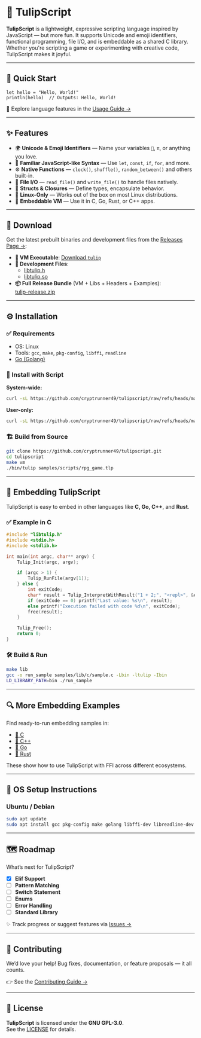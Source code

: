 # 🌷 TulipScript

**TulipScript** is a lightweight, expressive scripting language inspired by JavaScript — but more fun. It supports Unicode and emoji identifiers, functional programming, file I/O, and is embeddable as a shared C library. Whether you're scripting a game or experimenting with creative code, TulipScript makes it joyful.

---

## 🚀 Quick Start

```tulipscript
let hello = "Hello, World!"
println(hello)  // Outputs: Hello, World!
```

📖 Explore language features in the [Usage Guide →](TULIPSCRIPT_USAGE.md)

---

## ✨ Features

- 🌍 **Unicode & Emoji Identifiers** — Name your variables `🌸`, `π`, or anything you love.
- 🧠 **Familiar JavaScript-like Syntax** — Use `let`, `const`, `if`, `for`, and more.
- ⚙️ **Native Functions** — `clock()`, `shuffle()`, `random_between()` and others built-in.
- 📁 **File I/O** — `read_file()` and `write_file()` to handle files natively.
- 🧱 **Structs & Closures** — Define types, encapsulate behavior.
- 🐧 **Linux-Only** — Works out of the box on most Linux distributions.
- 🧬 **Embeddable VM** — Use it in C, Go, Rust, or C++ apps.

---

## 🔽 Download

Get the latest prebuilt binaries and development files from the [Releases Page →](https://github.com/cryptrunner49/tulipscript/releases/latest):

- **🌷 VM Executable**: [Download `tulip`](https://github.com/cryptrunner49/tulipscript/releases/latest/download/tulip)
- **🔧 Development Files**:
  - [libtulip.h](https://github.com/cryptrunner49/tulipscript/releases/latest/download/libtulip.h)
  - [libtulip.so](https://github.com/cryptrunner49/tulipscript/releases/latest/download/libtulip.so)
- **📦 Full Release Bundle** (VM + Libs + Headers + Examples):  
  [tulip-release.zip](https://github.com/cryptrunner49/tulipscript/releases/latest/download/tulip-release.zip)

---

## ⚙️ Installation

### ✅ Requirements

- OS: Linux
- Tools: `gcc`, `make`, `pkg-config`, `libffi`, `readline`
- [Go (Golang)](https://golang.org)

### 🧰 Install with Script

**System-wide:**

```bash
curl -sL https://github.com/cryptrunner49/tulipscript/raw/refs/heads/main/install.sh | bash -s -- install --system
```

**User-only:**

```bash
curl -sL https://github.com/cryptrunner49/tulipscript/raw/refs/heads/main/install.sh | bash -s -- install --user
```

### 🏗 Build from Source

```bash
git clone https://github.com/cryptrunner49/tulipscript.git
cd tulipscript
make vm
./bin/tulip samples/scripts/rpg_game.tlp
```

---

## 🧠 Embedding TulipScript

TulipScript is easy to embed in other languages like **C, Go, C++**, and **Rust**.

### ✅ Example in C

```c
#include "libtulip.h"
#include <stdio.h>
#include <stdlib.h>

int main(int argc, char** argv) {
    Tulip_Init(argc, argv);

    if (argc > 1) {
        Tulip_RunFile(argv[1]);
    } else {
        int exitCode;
        char* result = Tulip_InterpretWithResult("1 + 2;", "<repl>", &exitCode);
        if (exitCode == 0) printf("Last value: %s\n", result);
        else printf("Execution failed with code %d\n", exitCode);
        free(result);
    }

    Tulip_Free();
    return 0;
}
```

### 🛠 Build & Run

```bash
make lib
gcc -o run_sample samples/lib/c/sample.c -Lbin -ltulip -Ibin
LD_LIBRARY_PATH=bin ./run_sample
```

---

## 🔍 More Embedding Examples

Find ready-to-run embedding samples in:

- [📄 C](samples/lib/c/sample.c)
- [📄 C++](samples/lib/c/sample.cpp)
- [📄 Go](samples/lib/c/sample.go)
- [📄 Rust](samples/lib/c/sample.rust)

These show how to use TulipScript with FFI across different ecosystems.

---

## 🧪 OS Setup Instructions

### Ubuntu / Debian

```bash
sudo apt update
sudo apt install gcc pkg-config make golang libffi-dev libreadline-dev
```

---

## 🗺 Roadmap

What’s next for TulipScript?

- [x] **Elif Support**
- [ ] **Pattern Matching**
- [ ] **Switch Statement**
- [ ] **Enums**
- [ ] **Error Handling**
- [ ] **Standard Library**

✨ Track progress or suggest features via [Issues →](https://github.com/cryptrunner49/tulipscript/issues)

---

## 🤝 Contributing

We’d love your help! Bug fixes, documentation, or feature proposals — it all counts.

👉 See the [Contributing Guide →](CONTRIBUTING.md)

---

## 📄 License

**TulipScript** is licensed under the **GNU GPL-3.0**.  
See the [LICENSE](LICENSE) for details.
